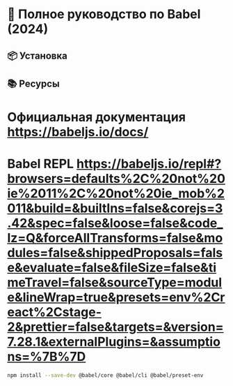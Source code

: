 # 🎯 Полное руководство по Babel (2024)

## 📦 Установка 

## 📚 Ресурсы
 # Официальная документация https://babeljs.io/docs/
 # Babel REPL https://babeljs.io/repl#?browsers=defaults%2C%20not%20ie%2011%2C%20not%20ie_mob%2011&build=&builtIns=false&corejs=3.42&spec=false&loose=false&code_lz=Q&forceAllTransforms=false&modules=false&shippedProposals=false&evaluate=false&fileSize=false&timeTravel=false&sourceType=module&lineWrap=true&presets=env%2Creact%2Cstage-2&prettier=false&targets=&version=7.28.1&externalPlugins=&assumptions=%7B%7D 
 ```bash
npm install --save-dev @babel/core @babel/cli @babel/preset-env
